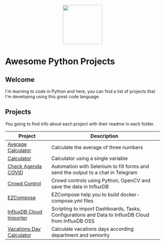 <p align="center">
  <img src="https://user-images.githubusercontent.com/64545348/114571921-6a9cae00-9c4d-11eb-8003-ab3b48cdf120.png" width="128" height="128"/>
</p>

# Awesome Python Projects
## Welcome
I'm learning to code in Python and here, you can find a list of projects that I'm developing using this great code language.

## Projects
You going to find info about each project with their readme in each folder. 

| Project    | Description |
|----------------------|-------------|
| [Average Calculator](average-grades-calculator) | Calculate the average of three numbers |
| [Calculator](one-variable-calculator) | Calculator using a single variable |
| [Check Agenda COVID](check-agenda-covid) | Automation with Selenium to fill forms and send the output to a chat in Telegram |
| [Crowd Control](https://github.com/xe-nvdk/crowd-counter) | Crowd controls using Python, OpenCV and save the data in InfluxDB |
| [EZCompose](https://github.com/xe-nvdk/ezcompose) | EZCompose help you to build docker-compose.yml files |
| [InfluxDB Cloud Importer](https://github.com/xe-nvdk/influxdb-cloud-importer) | Scripting to import Dashboards, Tasks, Configurations and Data to InfluxDB Cloud from InfluxDB OSS |
| [Vacations Day Calculator](vacactions-days-calculator) | Calculate vacations days according department and seniority |